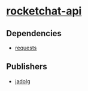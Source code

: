 # [rocketchat-api](https://pypi.org/project/rocketchat-api)

## Dependencies
- [requests](packages/r/requests.md)



## Publishers
- [jadolg](https://pypi.org/user/jadolg)

